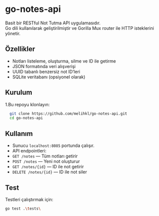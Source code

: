 # go-notes-api

Basit bir RESTful Not Tutma API uygulamasıdır.  
Go dili kullanılarak geliştirilmiştir ve Gorilla Mux router ile HTTP isteklerini yönetir.

## Özellikler

- Notları listeleme, oluşturma, silme ve ID ile getirme  
- JSON formatında veri alışverişi  
- UUID tabanlı benzersiz not ID’leri  
- SQLite veritabanı (opsiyonel olarak)

## Kurulum

1.Bu repoyu klonlayın:
 ```bash
   git clone https://github.com/melihkl/go-notes-api.git
   cd go-notes-api
```

## Kullanım

- Sunucu `localhost:8085` portunda çalışır.  
- API endpointleri:  
- `GET /notes` — Tüm notları getirir  
- `POST /notes` — Yeni not oluşturur  
- `GET /notes/{id}` — ID ile not getirir  
- `DELETE /notes/{id}` — ID ile not siler

## Test

Testleri çalıştırmak için:
 ```bash
go test .\tests\
```
